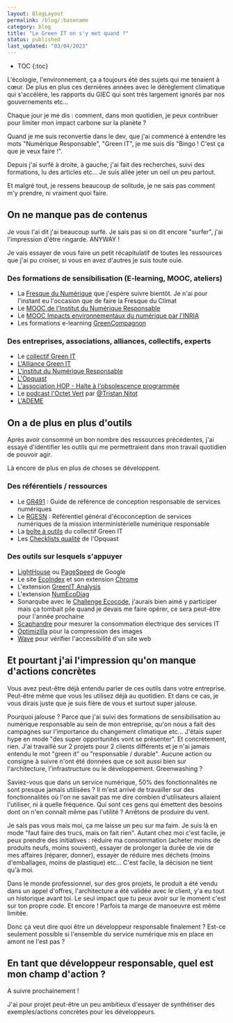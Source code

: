 ```yaml
---
layout: BlogLayout
permalink: /blog/:basename
category: blog
title: "Le Green IT on s'y met quand ?"
status: published
last_updated: "03/04/2023"
---
```


* TOC
{:toc}

L'écologie, l'environnement, ça a toujours été des sujets qui me tenaient à cœur. De plus en plus ces dernières années avec le dérèglement climatique qui s'accélère, les rapports du GIEC qui sont très largement ignorés par nos gouvernements etc... 

Chaque jour je me dis : comment, dans mon quotidien, je peux contribuer pour limiter mon impact carbone sur la planète ?

Quand je me suis reconvertie dans le dev, que j'ai commencé à entendre les mots "Numérique Responsable", "Green IT", je me suis dis "Bingo ! C'est ça que je veux faire !".

Depuis j'ai surfé à droite, à gauche, j'ai fait des recherches, suivi des formations, lu des articles etc... Je suis allée jeter un oeil un peu partout. 

Et malgré tout, je ressens beaucoup de solitude, je ne sais pas comment m'y prendre, ni vraiment quoi faire.

## On ne manque pas de contenus

Je vous l'ai dit j'ai beaucoup surfé. Je sais pas si on dit encore "surfer", j'ai l'impression d'être ringarde. ANYWAY !

Je vais essayer de vous faire un petit récapitulatif de toutes les ressources que j'ai pu croiser, si vous en avez d'autres je suis toute ouïe.

### Des formations de sensibilisation (E-learning, MOOC, ateliers)

* La [Fresque du Numérique](https://www.fresquedunumerique.org/) que j'espère suivre bientôt. Je n'ai pour l'instant eu l'occasion que de faire la Fresque du Climat
* Le [MOOC de l'Institut du Numérique Responsable](https://www.academie-nr.org/)
* Le [MOOC Impacts environnementaux du numérique par l'INRIA](https://www.fun-mooc.fr/fr/cours/impacts-environnementaux-du-numerique/)
* Les formations e-learning [GreenCompagnon](https://www.thegreencompagnon.com/)

### Des entreprises, associations, alliances, collectifs, experts

* Le [collectif Green IT](https://www.greenit.fr/a-propos/)
* [L'Alliance Green IT](https://alliancegreenit.org/qui-sommes-nous)
* [L'institut du Numérique Responsable](https://institutnr.org/)
* [L'Opquast](https://www.opquast.com/)
* [L'association HOP - Halte à l'obsolescence programmée](https://www.halteobsolescence.org/)
* Le [podcast l'Octet Vert](https://open.spotify.com/show/4MSGx6Y7Deu9wS9eFVCvcY) par [@Tristan Nitot](https://twitter.com/nitot)
* [L'ADEME](https://www.ademe.fr/)

## On a de plus en plus d'outils

Après avoir consommé un bon nombre des ressources précédentes, j'ai essayé d'identifier les outils qui me permettraient dans mon travail quotidien de pouvoir agir.

Là encore de plus en plus de choses se développent.

### Des référentiels / ressources

* Le [GR491](https://gr491.isit-europe.org/) : Guide de référence de conception responsable de services numériques
* Le [RGESN](https://ecoresponsable.numerique.gouv.fr/publications/referentiel-general-ecoconception/) : Référentiel général d'écoconception de services numériques de la mission interministérielle numérique responsable
* La [boîte à outils](https://collectif.greenit.fr/outils.html) du collectif Green IT
* Les [Checklists qualité](https://checklists.opquast.com/fr/assurance-qualite-web/download/) de l'Opquast

### Des outils sur lesquels s'appuyer

* [LightHouse](https://developer.chrome.com/docs/lighthouse/overview/) ou [PageSpeed](https://pagespeed.web.dev/) de Google
* Le site [EcoIndex](https://www.ecoindex.fr/) et son extension [Chrome](https://chrome.google.com/webstore/detail/ecoindexfr/apeadjelacokohnkfclnhjlihklpclmp)
* L'extension [GreenIT Analysis](https://chrome.google.com/webstore/detail/greenit-analysis/mofbfhffeklkbebfclfaiifefjflcpad)
* L'extension [NumEcoDiag](https://chrome.google.com/webstore/detail/num%C3%A9codiag/fhdeahmddgflanbgilcglipaeofmcabc)
* Sonarqube avec le [Challenge Ecocode](https://challenge.ecocode.io/), j'aurais bien aimé y participer mais ça tombait pile quand je devais me faire opérer, ce sera peut-être pour l'année prochaine
* [Scaphandre](https://github.com/hubblo-org/scaphandre) pour mesurer la consommation électrique des services IT
* [Optimizilla](https://imagecompressor.com/) pour la compression des images
* [Wave](https://wave.webaim.org/) pour vérifier l'accessibilité d'un site web

## Et pourtant j'ai l'impression qu'on manque d'actions concrètes

Vous avez peut-être déjà entendu parler de ces outils dans votre entreprise. Peut-être même que vous les utilisez déjà au quotidien. Et dans ce cas, je vous dirais juste que je suis fière de vous et surtout super jalouse.

Pourquoi jalouse ? Parce que j'ai suivi des formations de sensibilisation au numérique responsable au sein de mon entreprise, qu'on nous a fait des campagnes sur l'importance du changement climatique etc... J'étais super hype en mode "des super opportunités vont se présenter". Et concrètement, rien. J'ai travaillé sur 2 projets pour 2 clients différents et je n'ai jamais entendu le mot "green it" ou "responsable / durable". Aucune action ou consigne à suivre n'ont été données que ce soit aussi bien sur l'architecture, l'infrastructure ou le développement. Greenwashing ?

Saviez-vous que dans un service numérique, 50% des fonctionnalités ne sont presque jamais utilisées ? Il m'est arrivé de travailler sur des fonctionnalités où l'on ne savait pas me dire combien d'utilisateurs allaient l'utiliser, ni à quelle fréquence. Qui sont ces gens qui émettent des besoins dont on n'en connaît même pas l'utilité ? Arrêtons de produire du vent.

Je sais pas vous mais moi, ça me laisse un peu sur ma faim. Je suis là en mode "faut faire des trucs, mais on fait rien". Autant chez moi c'est facile, je peux prendre des initiatives : réduire ma consommation (acheter moins de produits neufs, moins souvent), essayer de prolonger la durée de vie de mes affaires (réparer, donner), essayer de réduire mes déchets (moins d'emballages, moins de plastique) etc... C'est facile, la décision ne tient qu'à moi.

Dans le monde professionnel, sur des gros projets, le produit a été vendu dans un appel d'offres, l'architecture a été validée avec le client, y'a eu tout un historique avant toi. Le seul impact que tu peux avoir sur le moment c'est sur ton propre code. Et encore ! Parfois ta marge de manoeuvre est même limitée.

Donc ça veut dire quoi être un développeur responsable finalement ? Est-ce seulement possible si l'ensemble du service numérique mis en place en amont ne l'est pas ?

## En tant que développeur responsable, quel est mon champ d'action ?

A suivre prochainement !

J'ai pour projet peut-être un peu ambitieux d'essayer de synthétiser des exemples/actions concrètes pour les développeurs.